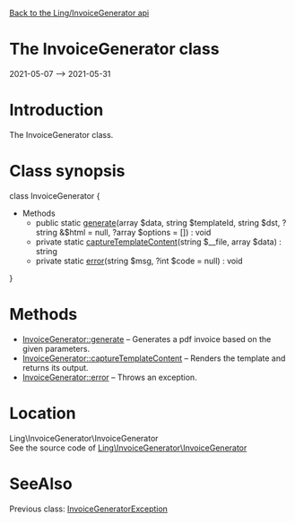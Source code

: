 [Back to the Ling/InvoiceGenerator api](https://github.com/lingtalfi/InvoiceGenerator/blob/master/doc/api/Ling/InvoiceGenerator.md)



The InvoiceGenerator class
================
2021-05-07 --> 2021-05-31






Introduction
============

The InvoiceGenerator class.



Class synopsis
==============


class <span class="pl-k">InvoiceGenerator</span>  {

- Methods
    - public static [generate](https://github.com/lingtalfi/InvoiceGenerator/blob/master/doc/api/Ling/InvoiceGenerator/InvoiceGenerator/generate.md)(array $data, string $templateId, string $dst, ?string &$html = null, ?array $options = []) : void
    - private static [captureTemplateContent](https://github.com/lingtalfi/InvoiceGenerator/blob/master/doc/api/Ling/InvoiceGenerator/InvoiceGenerator/captureTemplateContent.md)(string $__file, array $data) : string
    - private static [error](https://github.com/lingtalfi/InvoiceGenerator/blob/master/doc/api/Ling/InvoiceGenerator/InvoiceGenerator/error.md)(string $msg, ?int $code = null) : void

}






Methods
==============

- [InvoiceGenerator::generate](https://github.com/lingtalfi/InvoiceGenerator/blob/master/doc/api/Ling/InvoiceGenerator/InvoiceGenerator/generate.md) &ndash; Generates a pdf invoice based on the given parameters.
- [InvoiceGenerator::captureTemplateContent](https://github.com/lingtalfi/InvoiceGenerator/blob/master/doc/api/Ling/InvoiceGenerator/InvoiceGenerator/captureTemplateContent.md) &ndash; Renders the template and returns its output.
- [InvoiceGenerator::error](https://github.com/lingtalfi/InvoiceGenerator/blob/master/doc/api/Ling/InvoiceGenerator/InvoiceGenerator/error.md) &ndash; Throws an exception.





Location
=============
Ling\InvoiceGenerator\InvoiceGenerator<br>
See the source code of [Ling\InvoiceGenerator\InvoiceGenerator](https://github.com/lingtalfi/InvoiceGenerator/blob/master/InvoiceGenerator.php)



SeeAlso
==============
Previous class: [InvoiceGeneratorException](https://github.com/lingtalfi/InvoiceGenerator/blob/master/doc/api/Ling/InvoiceGenerator/Exception/InvoiceGeneratorException.md)<br>
